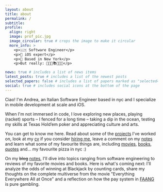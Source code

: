```yaml
---
layout: about
title: about
permalink: /
subtitle:
profile:
  align: right
  image: prof_pic.jpg
  image_circular: true # crops the image to make it circular
  more_info: >
    <p>🇮🇹 Software Engineer</p>
    <p>🍏 iOS expert</p>
    <p>🗽 Based in New York</p>
    <p>But really: 🎥🤺🎾📚🛫🤿🧐</p>

news: true # includes a list of news items
latest_posts: true # includes a list of the newest posts
selected_papers: false # includes a list of papers marked as "selected={true}"
social: true # includes social icons at the bottom of the page
---
```


Ciao! I'm Andrea, an Italian Software Engineer based in nyc and I specialize in mobile development at scale and iOS.

When I'm not immersed in code, I love exploring new places, playing (racket) sports – I fenced for a long time – taking a dip in the ocean, testing my skills at Texas Hold’em poker and appreciating culture and arts.

You can get to know me here. Read about some of the [projects](/projects) I've worked on, look at my [cv](/cv/) if you consider [hiring me](/news/hire-me/), leave a comment on my [notes](/notes/) and learn what some of my favourite things are, including [movies](/movies/), [books](/books), [quotes](/quotes/) and... my favourite pizza in nyc :)

On my ~~blog~~ [notes](/blog), I'll dive into topics ranging from software engineering to reviews of my favorite movies and books. Here is what's coming next: I'll analyze the odds of winning at Blackjack by counting cards, share my thoughts on the complete multiverse from the movie "Everything Everywhere All at Once" and a reflection on how the pay system in [FAANG](https://www.urbandictionary.com/define.php?term=FAANG) is pure gambling.

<style>
  /* Custom onHover effect for profile pic. TODO: add VR glasses on-hover*/
  .hover-effect:hover {
    /* Add your hover effect styles here */
    opacity: 0.8; /* Example: Reduce opacity on hover */
    transition: opacity 0.3s ease; /* Example: Smooth transition */
  }
</style>